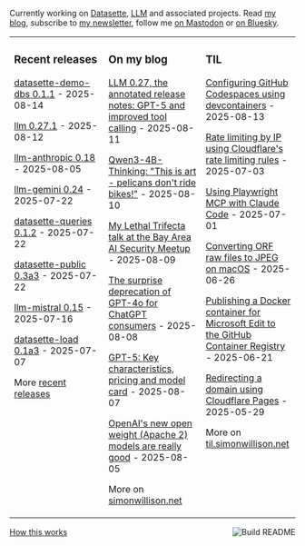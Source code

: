 Currently working on [Datasette](https://datasette.io/), [LLM](https://llm.datasette.io/) and associated projects. Read [my blog](https://simonwillison.net/), subscribe to [my newsletter](https://simonw.substack.com/), follow me <a href="https://fedi.simonwillison.net/@simon">on Mastodon</a> or [on Bluesky](https://bsky.app/profile/simonwillison.net).

<table><tr><td valign="top" width="33%">

### Recent releases
<!-- recent_releases starts -->
[datasette-demo-dbs 0.1.1](https://github.com/datasette/datasette-demo-dbs/releases/tag/0.1.1) - 2025-08-14

[llm 0.27.1](https://github.com/simonw/llm/releases/tag/0.27.1) - 2025-08-12

[llm-anthropic 0.18](https://github.com/simonw/llm-anthropic/releases/tag/0.18) - 2025-08-05

[llm-gemini 0.24](https://github.com/simonw/llm-gemini/releases/tag/0.24) - 2025-07-22

[datasette-queries 0.1.2](https://github.com/datasette/datasette-queries/releases/tag/0.1.2) - 2025-07-22

[datasette-public 0.3a3](https://github.com/datasette/datasette-public/releases/tag/0.3a3) - 2025-07-22

[llm-mistral 0.15](https://github.com/simonw/llm-mistral/releases/tag/0.15) - 2025-07-16

[datasette-load 0.1a3](https://github.com/datasette/datasette-load/releases/tag/0.1a3) - 2025-07-07
<!-- recent_releases ends -->
More [recent releases](https://github.com/simonw/simonw/blob/main/releases.md)
</td><td valign="top" width="34%">

### On my blog
<!-- blog starts -->
[LLM 0.27, the annotated release notes: GPT-5 and improved tool calling](https://simonwillison.net/2025/Aug/11/llm-027/) - 2025-08-11

[Qwen3-4B-Thinking: "This is art - pelicans don't ride bikes!"](https://simonwillison.net/2025/Aug/10/qwen3-4b/) - 2025-08-10

[My Lethal Trifecta talk at the Bay Area AI Security Meetup](https://simonwillison.net/2025/Aug/9/bay-area-ai/) - 2025-08-09

[The surprise deprecation of GPT-4o for ChatGPT consumers](https://simonwillison.net/2025/Aug/8/surprise-deprecation-of-gpt-4o/) - 2025-08-08

[GPT-5: Key characteristics, pricing and model card](https://simonwillison.net/2025/Aug/7/gpt-5/) - 2025-08-07

[OpenAI's new open weight (Apache 2) models are really good](https://simonwillison.net/2025/Aug/5/gpt-oss/) - 2025-08-05
<!-- blog ends -->
More on [simonwillison.net](https://simonwillison.net/)
</td><td valign="top" width="33%">

### TIL
<!-- tils starts -->
[Configuring GitHub Codespaces using devcontainers](https://til.simonwillison.net/github/codespaces-devcontainers) - 2025-08-13

[Rate limiting by IP using Cloudflare's rate limiting rules](https://til.simonwillison.net/cloudflare/rate-limiting) - 2025-07-03

[Using Playwright MCP with Claude Code](https://til.simonwillison.net/claude-code/playwright-mcp-claude-code) - 2025-07-01

[Converting ORF raw files to JPEG on macOS](https://til.simonwillison.net/macos/orf-to-jpeg) - 2025-06-26

[Publishing a Docker container for Microsoft Edit to the GitHub Container Registry](https://til.simonwillison.net/github/container-registry) - 2025-06-21

[Redirecting a domain using Cloudflare Pages](https://til.simonwillison.net/cloudflare/domain-redirect-with-pages) - 2025-05-29
<!-- tils ends -->
More on [til.simonwillison.net](https://til.simonwillison.net/)
</td></tr></table>

<a href="https://github.com/simonw/simonw/actions"><img src="https://github.com/simonw/simonw/workflows/Build%20README/badge.svg" align="right" alt="Build README"></a> <a href="https://simonwillison.net/2020/Jul/10/self-updating-profile-readme/">How this works</a>

